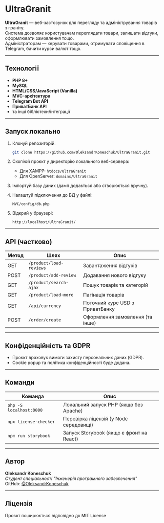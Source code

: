 # UltraGranit

**UltraGranit** — веб-застосунок для перегляду та адміністрування товарів з граніту.  
Система дозволяє користувачам переглядати товари, залишати відгуки, оформлювати замовлення тощо.  
Адміністраторам — керувати товарами, отримувати сповіщення в Telegram, бачити курси валют тощо.

---

## Технології

- **PHP 8+**
- **MySQL**
- **HTML/CSS/JavaScript (Vanilla)**
- **MVC-архітектура**
- **Telegram Bot API**
- **ПриватБанк API**
- та інші бібліотеки/інтеграції

---

## Запуск локально

1. Клонуй репозиторій:
   ```bash
   git clone https://github.com/OleksandrKoneschuk/UltraGranit.git
   ```

2. Скопіюй проєкт у директорію локального веб-сервера:
   - Для XAMPP: `htdocs/UltraGranit`
   - Для OpenServer: `domains/UltraGranit`

3. Імпортуй базу даних (дамп додається або створюється вручну).

4. Налаштуй підключення до БД у файлі:
   ```
   MVC/config/db.php
   ```

5. Відкрий у браузері:
   ```
   http://localhost/UltraGranit/
   ```

---

## API (частково)

| Метод | Шлях                    | Опис                                     |
|-------|-------------------------|------------------------------------------|
| GET   | `/product/load-reviews` | Завантаження відгуків                    |
| POST  | `/product/add-review`   | Додавання нового відгуку                 |
| GET   | `/product/search-ajax`  | Пошук товарів та категорій               |
| GET   | `/product/load-more`    | Пагінація товарів                        |
| GET   | `/api/currency`         | Поточний курс USD з ПриватБанку         |
| POST  | `/order/create`         | Оформлення замовлення (та інше)         |

---

## Конфіденційність та GDPR

- Проєкт враховує вимоги захисту персональних даних (GDPR).
- Cookie popup та політика конфіденційності буде додана.

---

## Команди

| Команда                 | Опис                                      |
|------------------------|-------------------------------------------|
| `php -S localhost:8000`| Локальний запуск PHP (якщо без Apache)    |
| `npx license-checker`  | Перевірка ліцензій (у Node середовищі)    |
| `npm run storybook`    | Запуск Storybook (якщо є фронт на React)  |

---

## Автор

**Oleksandr Koneschuk**  
_Студент спеціальності "Інженерія програмного забезпечення"_  
GitHub: [@OleksandrKoneschuk](https://github.com/OleksandrKoneschuk)

---

## Ліцензія

Проєкт поширюється відповідно до MIT License
